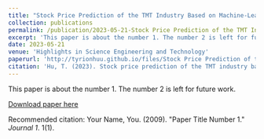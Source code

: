 ```yaml
---
title: "Stock Price Prediction of the TMT Industry Based on Machine-Learning"
collection: publications
permalink: /publication/2023-05-21-Stock Price Prediction of the TMT Industry Based on Machine-Learning
excerpt: 'This paper is about the number 1. The number 2 is left for future work.'  # extract summary from paper
date: 2023-05-21
venue: 'Highlights in Science Engineering and Technology'
paperurl: 'http://tyrionhuu.github.io/files/Stock Price Prediction of the TMT Industry Based on Machine-Learning.pdf'
citation: 'Hu, T. (2023). Stock price prediction of the TMT industry based on Machine-Learning. Highlights in Science Engineering and Technology, 49, 250–255. https://doi.org/10.54097/hset.v49i.8514'
---
```

This paper is about the number 1. The number 2 is left for future work.

[Download paper here](https://drpress.org/ojs/index.php/HSET/article/view/8514/8287)

Recommended citation: Your Name, You. (2009). "Paper Title Number 1." <i>Journal 1</i>. 1(1).